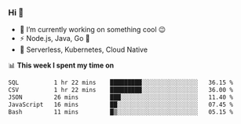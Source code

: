 ### Hi 👋

<!--
**nodejh/nodejh** is a ✨ _special_ ✨ repository because its `README.md` (this file) appears on your GitHub profile.

Here are some ideas to get you started:

- 🔭 I’m currently working on ...
- 🌱 I’m currently learning ...
- 👯 I’m looking to collaborate on ...
- 🤔 I’m looking for help with ...
- 💬 Ask me about ...
- 📫 How to reach me: ...
- 😄 Pronouns: ...
- ⚡ Fun fact: ...
-->

- 🔭 I’m currently working on something cool :wink:
- ⚡ Node.js, Java, Go :thought_balloon:
- 🤖 Serverless, Kubernetes, Cloud Native

📊 **This week I spent my time on**

<!--START_SECTION:waka-->

```txt
SQL          1 hr 22 mins    █████████░░░░░░░░░░░░░░░░   36.15 %
CSV          1 hr 22 mins    █████████░░░░░░░░░░░░░░░░   36.00 %
JSON         26 mins         ███░░░░░░░░░░░░░░░░░░░░░░   11.40 %
JavaScript   16 mins         ██░░░░░░░░░░░░░░░░░░░░░░░   07.45 %
Bash         11 mins         █▒░░░░░░░░░░░░░░░░░░░░░░░   05.15 %
```

<!--END_SECTION:waka-->


<!--
:traffic_light: **Visitors**

![visitors](https://visitor-badge.glitch.me/badge?page_id=nodejh.nodejh)
-->
